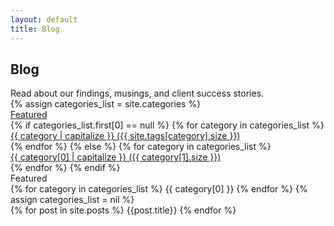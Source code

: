 ```yaml
---
layout: default
title: Blog
---
```


<link rel="stylesheet" href="/css/tabby.min.css"/>

<section class="sh-intro">
    <div class="sh-tagline">
        <h2 class="sh-header-lines"><span>Blog</span></h2>
    </div>
    <div class="sh-description">
        Read about our findings, musings, and client success stories.
    </div>
    <div class="sh-blog">
        <div id="postContainer">
            {% assign categories_list = site.categories %}
            <div id="postFilters">
                <div>
                    <a data-toggle="collapse" 
                       href="#featured"  
                       role="button" 
                       aria-expanded="false" 
                       aria-controls="featuredPosts">
                        Featured
                    </a>
                </div>
                {% if categories_list.first[0] == null %}
                    {% for category in categories_list %}
                        <div>
                            <a data-toggle="collapse" 
                               href="#{{ category }}" 
                               role="button" 
                               aria-expanded="false" 
                               aria-controls="{{ category }}">
                                {{ category | capitalize }} ({{ site.tags[category].size }})
                            </a>
                        </div>
                    {% endfor %}
                {% else %}
                    {% for category in categories_list %}
                        <div>
                            <a data-toggle="collapse" 
                               href="#{{ category[0] | downcase }}" 
                               role="button" 
                               aria-expanded="false" 
                               aria-controls="{{ category[0] }}">
                                {{ category[0] | capitalize }} ({{ category[1].size }})
                            </a>
                        </div>
                    {% endfor %}
                {% endif %}
            </div>
            <div id="featuredPosts" class="collapse">
                Featured
            </div>
            {% for category in categories_list %}
                {{ category[0] }}
            {% endfor %}
            {% assign categories_list = nil %}
        </div>
        {% for post in site.posts %}
        {{post.title}}
        {% endfor %}
    </div>
</section>


<script type="text/javascript" src="/js/tabby.min.js"></script>
<script type="text/javascript">
    tabby.init();
</script>